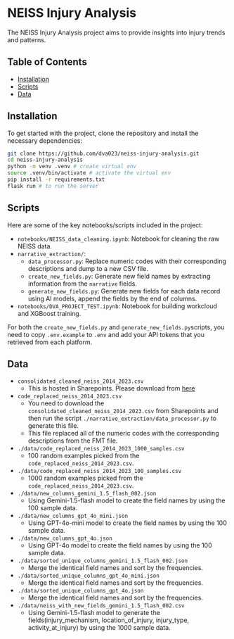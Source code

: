 # NEISS Injury Analysis

The NEISS Injury Analysis project aims to provide insights into injury trends and patterns.

## Table of Contents

- [Installation](#installation)
- [Scripts](#scripts)
- [Data](#data)

## Installation

To get started with the project, clone the repository and install the necessary dependencies:

```sh
git clone https://github.com/dva023/neiss-injury-analysis.git
cd neiss-injury-analysis
python -m venv .venv # create virtual env
source .venv/bin/activate # activate the virtual env
pip install -r requirements.txt
flask run # to run the server
```

## Scripts

Here are some of the key notebooks/scripts included in the project:

- `notebooks/NEISS_data_cleaning.ipynb`: Notebook for cleaning the raw NEISS data.
- `narrative_extraction/`:
  - `data_processor.py`: Replace numeric codes with their corresponding descriptions and dump to a new CSV file.
  - `create_new_fields.py`: Generate new field names by extracting information from the `narrative` fields.
  - `generate_new_fields.py`: Generate new fields for each data record using AI models, append the fields by the end of columns.
- `notebooks/DVA_PROJECT_TEST.ipynb`: Notebook for building workcloud and XGBoost training.

For both the `create_new_fields.py` and `generate_new_fields.py`scripts, you need to copy `.env.example` to `.env` and add your API tokens that you retrieved from each platform.

## Data

- `consolidated_cleaned_neiss_2014_2023.csv`
  - This is hosted in Sharepoints. Please download from [here](https://gtvault.sharepoint.com/sites/cse6242groupprojectchat/Shared%20Documents/Forms/AllItems.aspx?isAscending=true&id=%2Fsites%2Fcse6242groupprojectchat%2FShared%20Documents%2FData%5FCleaning&sortField=LinkFilename&viewid=2e31cc94%2D7f82%2D4cfa%2D9eb0%2D7f181e03962f)
- `code_replaced_neiss_2014_2023.csv`
  - You need to download the `consolidated_cleaned_neiss_2014_2023.csv` from Sharepoints and then run the script `./narrative_extraction/data_processor.py` to generate this file.
  - This file replaced all of the numeric codes with the corresponding descriptions from the FMT file.
- `./data/code_replaced_neiss_2014_2023_1000_samples.csv`
  - 100 random examples picked from the `code_replaced_neiss_2014_2023.csv`.
- `./data/code_replaced_neiss_2014_2023_100_samples.csv`
  - 1000 random examples picked from the `code_replaced_neiss_2014_2023.csv`.
- `./data/new_columns_gemini_1.5_flash_002.json`
  - Using Gemini-1.5-flash model to create the field names by using the 100 sample data.
- `./data/new_columns_gpt_4o_mini.json`
  - Using GPT-4o-mini model to create the field names by using the 100 sample data.
- `./data/new_columns_gpt_4o.json`
  - Using GPT-4o model to create the field names by using the 100 sample data.
- `./data/sorted_unique_columns_gemini_1.5_flash_002.json`
  - Merge the identical field names and sort by the frequencies.
- `./data/sorted_unique_columns_gpt_4o_mini.json`
  - Merge the identical field names and sort by the frequencies.
- `./data/sorted_unique_columns_gpt_4o.json`
  - Merge the identical field names and sort by the frequencies.
- `./data/neiss_with_new_fields_gemini_1.5_flash_002.csv`
  - Using Gemini-1.5-flash model to generate the fields(injury_mechanism, location_of_injury, injury_type, activity_at_injury) by using the 1000 sample data.
